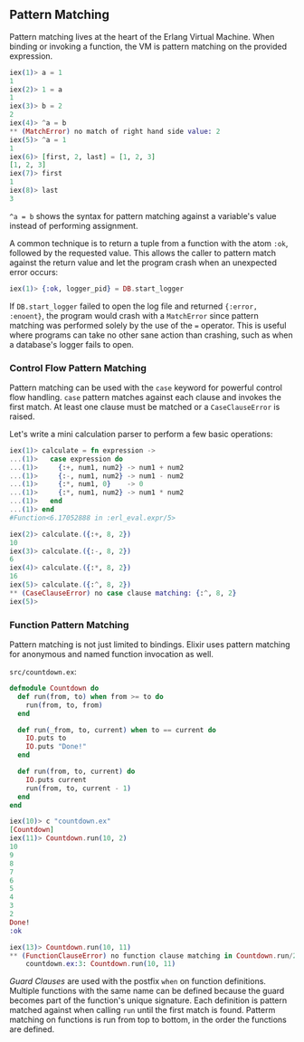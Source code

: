 ## Pattern Matching

Pattern matching lives at the heart of the Erlang Virtual Machine. When binding or invoking a function, the VM is pattern matching on the provided expression.

```elixir
iex(1)> a = 1
1
iex(2)> 1 = a
1
iex(3)> b = 2
2
iex(4)> ^a = b
** (MatchError) no match of right hand side value: 2
iex(5)> ^a = 1
1
iex(6)> [first, 2, last] = [1, 2, 3]
[1, 2, 3]
iex(7)> first
1
iex(8)> last
3
```

`^a = b` shows the syntax for pattern matching against a variable's value instead of performing assignment.

A common technique is to return a tuple from a function with the atom `:ok`, followed by the requested value. This allows the caller to pattern match against the return value and let the program crash when an unexpected error occurs:

```elixir
iex(1)> {:ok, logger_pid} = DB.start_logger
```

If `DB.start_logger` failed to open the log file and returned `{:error, :enoent}`, the program would crash with a `MatchError` since pattern matching was performed solely by the use of the `=` operator. This is useful where programs can take no other sane action than crashing, such as when a database's logger fails to open.


### Control Flow Pattern Matching

Pattern matching can be used with the `case` keyword for powerful control flow handling. `case` pattern matches against each clause and invokes the first match. At least one clause must be matched or a `CaseClauseError` is raised.

Let's write a mini calculation parser to perform a few basic operations:

```elixir
iex(1)> calculate = fn expression ->
...(1)>   case expression do
...(1)>     {:+, num1, num2} -> num1 + num2
...(1)>     {:-, num1, num2} -> num1 - num2
...(1)>     {:*, num1, 0}    -> 0
...(1)>     {:*, num1, num2} -> num1 * num2
...(1)>   end
...(1)> end
#Function<6.17052888 in :erl_eval.expr/5>

iex(2)> calculate.({:+, 8, 2})
10
iex(3)> calculate.({:-, 8, 2})
6
iex(4)> calculate.({:*, 8, 2})
16
iex(5)> calculate.({:^, 8, 2})
** (CaseClauseError) no case clause matching: {:^, 8, 2}
iex(5)>
```

### Function Pattern Matching
Pattern matching is not just limited to bindings. Elixir uses pattern matching for anonymous and named function invocation as well.

`src/countdown.ex`:
```elixir
defmodule Countdown do
  def run(from, to) when from >= to do
    run(from, to, from)
  end

  def run(_from, to, current) when to == current do
    IO.puts to
    IO.puts "Done!"
  end

  def run(from, to, current) do
    IO.puts current
    run(from, to, current - 1)
  end
end

```

```elixir
iex(10)> c "countdown.ex"
[Countdown]
iex(11)> Countdown.run(10, 2)
10
9
8
7
6
5
4
3
2
Done!
:ok

iex(13)> Countdown.run(10, 11)
** (FunctionClauseError) no function clause matching in Countdown.run/2
    countdown.ex:3: Countdown.run(10, 11)
```

*Guard Clauses* are used with the postfix `when` on function definitions. Multiple functions with the same name can be defined because the guard becomes part of the function's unique signature. Each definition is pattern matched against when calling `run` until the first match is found. Patterm matching on functions is run from top to bottom, in the order the functions are defined.


